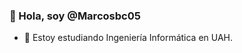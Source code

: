 ### 👋 Hola, soy @Marcosbc05

- 🌱 Estoy estudiando Ingeniería Informática en UAH.


<!---
MarcosBCesc/MarcosBCesc is a ✨ special ✨ repository because its `README.md` (this file) appears on your GitHub profile.
You can click the Preview link to take a look at your changes.
--->
